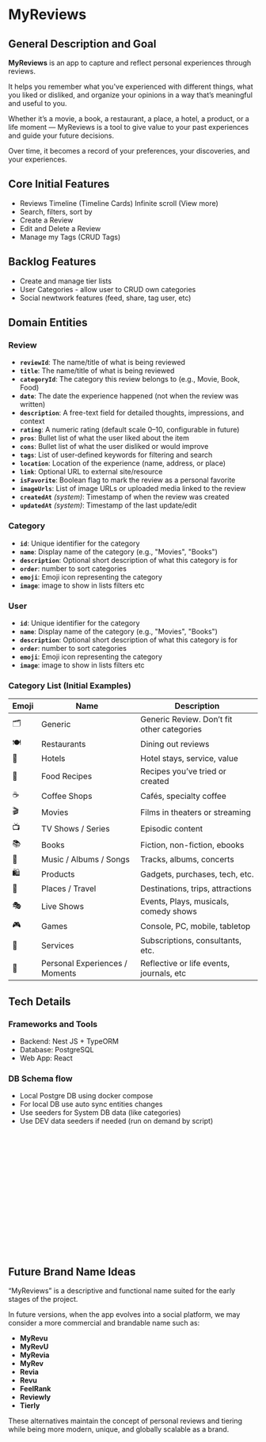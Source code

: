 # MyReviews

## General Description and Goal

**MyReviews** is an app to capture and reflect personal experiences through reviews.

It helps you remember what you've experienced with different things, what you liked or disliked, and organize your opinions in a way that’s meaningful and useful to you.

Whether it’s a movie, a book, a restaurant, a place, a hotel, a product, or a life moment — MyReviews is a tool to give value to your past experiences and guide your future decisions.

Over time, it becomes a record of your preferences, your discoveries, and your experiences.

## Core Initial Features

- Reviews Timeline (Timeline Cards) Infinite scroll (View more)
- Search, filters, sort by
- Create a Review
- Edit and Delete a Review
- Manage my Tags (CRUD Tags)

## Backlog Features

- Create and manage tier lists
- User Categories - allow user to CRUD own categories
- Social newtwork features (feed, share, tag user, etc)

## Domain Entities

### Review

- **`reviewId`**: The name/title of what is being reviewed
- **`title`**: The name/title of what is being reviewed
- **`categoryId`**: The category this review belongs to (e.g., Movie, Book, Food)
- **`date`**: The date the experience happened (not when the review was written)
- **`description`**: A free-text field for detailed thoughts, impressions, and context
- **`rating`**: A numeric rating (default scale 0–10, configurable in future)
- **`pros`**: Bullet list of what the user liked about the item
- **`cons`**: Bullet list of what the user disliked or would improve
- **`tags`**: List of user-defined keywords for filtering and search
- **`location`**: Location of the experience (name, address, or place)
- **`link`**: Optional URL to external site/resource
- **`isFavorite`**: Boolean flag to mark the review as a personal favorite
- **`imageUrls`**: List of image URLs or uploaded media linked to the review
- **`createdAt`** _(system)_: Timestamp of when the review was created
- **`updatedAt`** _(system)_: Timestamp of the last update/edit

### Category

- **`id`**: Unique identifier for the category
- **`name`**: Display name of the category (e.g., "Movies", "Books")
- **`description`**: Optional short description of what this category is for
- **`order`**: number to sort categories
- **`emoji`**: Emoji icon representing the category
- **`image`**: image to show in lists filters etc

### User

- **`id`**: Unique identifier for the category
- **`name`**: Display name of the category (e.g., "Movies", "Books")
- **`description`**: Optional short description of what this category is for
- **`order`**: number to sort categories
- **`emoji`**: Emoji icon representing the category
- **`image`**: image to show in lists filters etc

### Category List (Initial Examples)

| Emoji | Name                           | Description                                |
| ----- | ------------------------------ | ------------------------------------------ |
| 🗂️    | Generic                        | Generic Review. Don’t fit other categories |
| 🍽️    | Restaurants                    | Dining out reviews                         |
| 🏨    | Hotels                         | Hotel stays, service, value                |
| 🍲    | Food Recipes                   | Recipes you’ve tried or created            |
| ☕    | Coffee Shops                   | Cafés, specialty coffee                    |
| 🎬    | Movies                         | Films in theaters or streaming             |
| 📺    | TV Shows / Series              | Episodic content                           |
| 📚    | Books                          | Fiction, non-fiction, ebooks               |
| 🎵    | Music / Albums / Songs         | Tracks, albums, concerts                   |
| 🛍️    | Products                       | Gadgets, purchases, tech, etc.             |
| 🧳    | Places / Travel                | Destinations, trips, attractions           |
| 🎭    | Live Shows                     | Events, Plays, musicals, comedy shows      |
| 🎮    | Games                          | Console, PC, mobile, tabletop              |
| 💼    | Services                       | Subscriptions, consultants, etc.           |
| 📝    | Personal Experiences / Moments | Reflective or life events, journals, etc   |

## Tech Details

### Frameworks and Tools

- Backend: Nest JS + TypeORM
- Database: PostgreSQL
- Web App: React

### DB Schema flow

- Local Postgre DB using docker compose
- For local DB use auto sync entities changes
- Use seeders for System DB data (like categories)
- Use DEV data seeders if needed (run on demand by script)

## <br><br><br><br><br><br><br><br><br>

## Future Brand Name Ideas

“MyReviews” is a descriptive and functional name suited for the early stages of the project.

In future versions, when the app evolves into a social platform, we may consider a more commercial and brandable name such as:

- **MyRevu**
- **MyRevU**
- **MyRevia**
- **MyRev**
- **Revia**
- **Revu**
- **FeelRank**
- **Reviewly**
- **Tierly**

These alternatives maintain the concept of personal reviews and tiering while being more modern, unique, and globally scalable as a brand.
